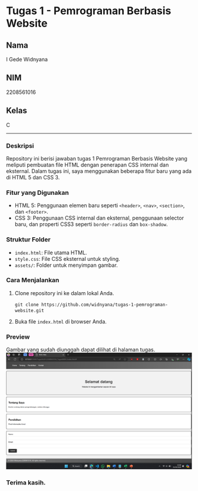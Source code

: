 # Tugas 1 - Pemrograman Berbasis Website

## Nama
I Gede Widnyana

## NIM
2208561016

## Kelas
C

---

### Deskripsi
Repository ini berisi jawaban tugas 1 Pemrograman Berbasis Website yang meliputi pembuatan file HTML dengan penerapan CSS internal dan eksternal. Dalam tugas ini, saya menggunakan beberapa fitur baru yang ada di HTML 5 dan CSS 3.

### Fitur yang Digunakan
- HTML 5: Penggunaan elemen baru seperti `<header>`, `<nav>`, `<section>`, dan `<footer>`.
- CSS 3: Penggunaan CSS internal dan eksternal, penggunaan selector baru, dan properti CSS3 seperti `border-radius` dan `box-shadow`.

### Struktur Folder
- `index.html`: File utama HTML.
- `style.css`: File CSS eksternal untuk styling.
- `assets/`: Folder untuk menyimpan gambar.

### Cara Menjalankan
1. Clone repository ini ke dalam lokal Anda.
   ```
   git clone https://github.com/widnyana/tugas-1-pemrograman-website.git
   ```
2. Buka file `index.html` di browser Anda.

### Preview
Gambar yang sudah diunggah dapat dilihat di halaman tugas.
![Dokumentasi hasil :](https://github.com/GdWidnyana/Tugas1-PBW-2208561016/blob/main/Screenshot%202024-04-01%20031008.png)


### Terima kasih.
